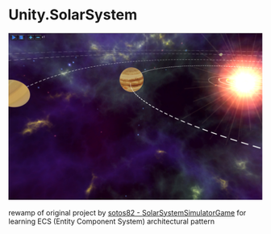 # Unity.SolarSystem

![SolarSystem](./.readme-images/SolarSystem.png)

rewamp of original project by [sotos82 - SolarSystemSimulatorGame](https://github.com/sotos82/SolarSystemSimulatorGame) for learning ECS (Entity Component System) architectural pattern
